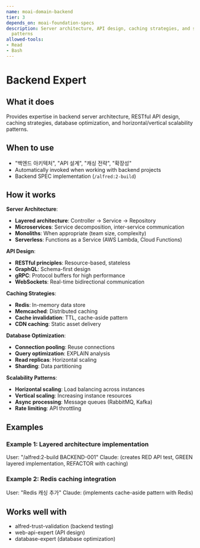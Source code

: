 ```yaml
---
name: moai-domain-backend
tier: 3
depends_on: moai-foundation-specs
description: Server architecture, API design, caching strategies, and scalability
  patterns
allowed-tools:
- Read
- Bash
---
```


# Backend Expert

## What it does

Provides expertise in backend server architecture, RESTful API design, caching strategies, database optimization, and horizontal/vertical scalability patterns.

## When to use

- "백엔드 아키텍처", "API 설계", "캐싱 전략", "확장성"
- Automatically invoked when working with backend projects
- Backend SPEC implementation (`/alfred:2-build`)

## How it works

**Server Architecture**:
- **Layered architecture**: Controller → Service → Repository
- **Microservices**: Service decomposition, inter-service communication
- **Monoliths**: When appropriate (team size, complexity)
- **Serverless**: Functions as a Service (AWS Lambda, Cloud Functions)

**API Design**:
- **RESTful principles**: Resource-based, stateless
- **GraphQL**: Schema-first design
- **gRPC**: Protocol buffers for high performance
- **WebSockets**: Real-time bidirectional communication

**Caching Strategies**:
- **Redis**: In-memory data store
- **Memcached**: Distributed caching
- **Cache invalidation**: TTL, cache-aside pattern
- **CDN caching**: Static asset delivery

**Database Optimization**:
- **Connection pooling**: Reuse connections
- **Query optimization**: EXPLAIN analysis
- **Read replicas**: Horizontal scaling
- **Sharding**: Data partitioning

**Scalability Patterns**:
- **Horizontal scaling**: Load balancing across instances
- **Vertical scaling**: Increasing instance resources
- **Async processing**: Message queues (RabbitMQ, Kafka)
- **Rate limiting**: API throttling

## Examples

### Example 1: Layered architecture implementation
User: "/alfred:2-build BACKEND-001"
Claude: (creates RED API test, GREEN layered implementation, REFACTOR with caching)

### Example 2: Redis caching integration
User: "Redis 캐싱 추가"
Claude: (implements cache-aside pattern with Redis)

## Works well with

- alfred-trust-validation (backend testing)
- web-api-expert (API design)
- database-expert (database optimization)
